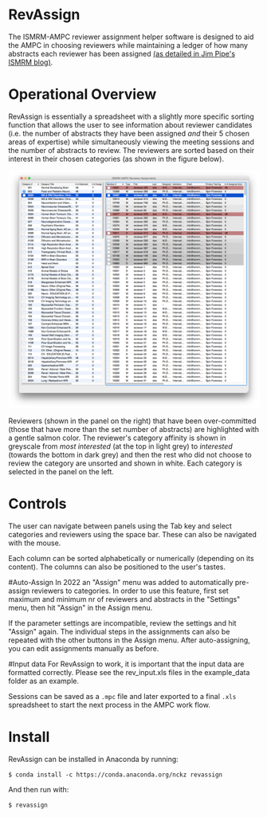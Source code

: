 # RevAssign
The ISMRM-AMPC reviewer assignment helper software is designed to aid the
AMPC in choosing reviewers while maintaining a ledger of how many abstracts
each reviewer has been assigned [(as detailed in Jim Pipe's ISMRM
blog)](http://www.ismrm.org/12/7T.pdf).

# Operational Overview
RevAssign is essentially a spreadsheet with
a slightly more specific sorting function that allows the user to see
information about reviewer candidates (i.e. the number of abstracts they have
been assigned *and* their 5 chosen areas of expertise) while simultaneously
viewing the meeting sessions and the number of abstracts to review.  The
reviewers are sorted based on their interest in their chosen categories (as
shown in the figure below).

![RevAssign Screen Shot](./ScreenShot1.png)

Reviewers (shown in the panel on the right) that have been over-committed
(those that have more than the set number of abstracts) are highlighted with a
gentle salmon color.
The reviewer's category affinity is shown in greyscale from *most interested* (at
the top in light grey) to *interested* (towards the bottom in dark grey) and then
the rest who did not choose to review the category are unsorted and shown in
white.  Each category is selected in the panel on the left.

# Controls
The user can navigate between panels using the Tab key and select categories
and reviewers using the space bar. These can also be navigated with the mouse.

Each column can be sorted alphabetically or numerically (depending on its
content). The columns can also be positioned to the user's tastes.

#Auto-Assign
In 2022 an "Assign" menu was added to automatically pre-assign reviewers to categories. In order to use this feature, first set maximum and minimum nr of reviewers and abstracts in the "Settings" menu, then hit "Assign" in the Assign menu. 

If the parameter settings are incompatible, review the settings and hit "Assign" again. The individual steps in the assignments can also be repeated with the other buttons in the Assign menu. After auto-assigning, you can edit assignments manually as before.

#Input data
For RevAssign to work, it is important that the input data are formatted correctly. Please see the rev_input.xls files in the example_data folder as an example.

Sessions can be saved as a `.mpc` file and later exported to a final `.xls`
spreadsheet to start the next process in the AMPC work flow.

# Install
RevAssign can be installed in Anaconda by running:

    $ conda install -c https://conda.anaconda.org/nckz revassign

And then run with:

    $ revassign
